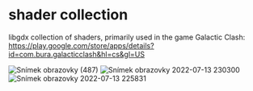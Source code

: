 # shader collection
libgdx collection of shaders, primarily used in the game Galactic Clash: https://play.google.com/store/apps/details?id=com.bura.galacticclash&hl=cs&gl=US

![Snímek obrazovky (487)](https://user-images.githubusercontent.com/63555577/178834593-2f5841d3-881c-42b6-a844-f944fb31cd15.png)
![Snímek obrazovky 2022-07-13 230300](https://user-images.githubusercontent.com/63555577/178834660-0a2cdc0a-e8c0-4f89-a201-dacfded9230d.png)
![Snímek obrazovky 2022-07-13 225831](https://user-images.githubusercontent.com/63555577/178834686-90896815-8058-420b-9305-8251b1ab207f.png)
